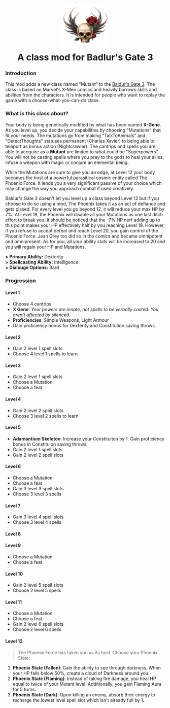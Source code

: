 <h1 align="center">
  <br>
  <a href="https://github.com/s0md3v/Mutant-Class"><img src="./Mutant%20Class/Public/Game/GUI/Assets/ClassIcons/hotbar/Mutant.png" alt="Arjun"></a>
  <br>
  A class mod for Badlur's Gate 3
  <br>
</h1>

### Introduction
This mod adds a new class named "Mutant" to the [Baldur's Gate 3](https://baldursgate3.game/). The class is based on Marvel's X-Men comics and heavily borrows skills and abilities from the characters. It is intended for people who want to replay the game with a choose-what-you-can-do class.

### What is this class about?
Your body is being genetically modified by what has been named **X-Gene**. As you level up, you decide your capabilities by choosing "Mutations" that fit your needs. The mutations go from making "TalkToAnimals" and "DetectThoughts" statuses permanent (Charles Xavier) to being able to teleport as bonus action (Nightcrawler). The cantrips and spells you are able to accquire as a **Mutant** are limited to what could be "Superpowers". You will not be casting spells where you pray to the gods to heal your allies, infuse a weapon with magic or conjure an elemental being.

While the Mutations are sure to give you an edge, at Level 12 your body becomes the host of a powerful parasitical cosmic entity called The Phoenix Force. It lends you a very significant passive of your choice which may change the way you approach combat if used creatively.

Baldur's Gate 3 doesn't let you level up a class beyond Level 12 but if you choose to do so using a mod, The Phoenix takes it as an act of defiance and gets pissed. For every level you go beyond 12, it will reduce your max HP by 7%. At Level 19, the Phoenix will disable all your Mutations as one last ditch effort to break you. It should be noticed that the -7% HP nerf adding up to this point makes your HP effectively half by you reaching Level 19. However, if you refuse to accept defeat and reach Level 20,  you gain control of the Phoenix Force. Jean Grey too did so in the comics and became omnipotent and omnipresent. As for you, all your ability stats will be increased to 20  and you will regain your HP and Mutations.

**> Primary Ability:** Dexterity\
**> Spellcasting Ability:** Intelligence\
**> Dialouge Options:** Bard

### Progression
#### Level 1
- Choose 4 cantrips
- **X Gene**: *Your powers are innate, not spells to be verbally casted. You aren't affected by silenced.*
- **Proficiencies**: Simple Weapons, Light Armour
- Gain proficiency bonus for Dexterity and Constitution saving throws

#### Level 2
- Gain 2 level 1 spell slots
- Choose 4 level 1 spells to learn

#### Level 3
- Gain 2 level 1 spell slots
- Choose a Mutation
- Choose a feat

#### Level 4
- Gain 2 level 2 spell slots
- Choose 3 level 2 spells to learn

#### Level 5
- **Adamantium Skeleton**: Increase your Constituiton by 1. Gain proficiency bonus in Constituion saving throws.
- Gain 2 level 1 spell slots
- Gain 2 level 2 spell slots

#### Level 6
- Choose a Mutation
- Choose a feat
- Gain 3 level 3 spell slots
- Choose 3 level 3 spells

#### Level 7
- Gain 3 level 4 spell slots
- Choose 3 level 4 spells

#### Level 8

#### Level 9
- Choose a Mutation
- Choose a feat

#### Level 10
- Gain 2 level 5 spell slots
- Choose 2 level 5 spells

#### Level 11
- Choose a Mutation
- Choose a feat
- Gain 2 level 6 spell slots
- Choose 2 level 6 spells

#### Level 12
> The Phoenix Force has taken you as its host. Choose your Phoenix State:
1. **Phoenix State (Fallen)**: Gain the ability to see through darkness. When your HP falls below 50%, create a cloud of Darkness around you.
2. **Phoenix State (Flaming)**: Instead of taking fire damage, you heal HP equal to twice of your Mutant level. Additionally, you gain Flaming Aura for 5 turns.
3. **Phoenix State (Dark)**: Upon killing an enemy, absorb their energy to recharge the lowest level spell slot which isn't already full by 1.
